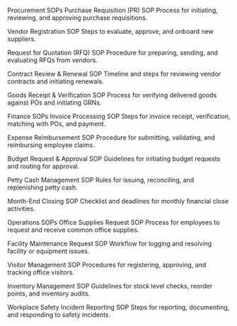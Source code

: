 Procurement SOPs
Purchase Requisition (PR) SOP
Process for initiating, reviewing, and approving purchase requisitions.

Vendor Registration SOP
Steps to evaluate, approve, and onboard new suppliers.

Request for Quotation (RFQ) SOP
Procedure for preparing, sending, and evaluating RFQs from vendors.

Contract Review & Renewal SOP
Timeline and steps for reviewing vendor contracts and initiating renewals.

Goods Receipt & Verification SOP
Process for verifying delivered goods against POs and initiating GRNs.

Finance SOPs
Invoice Processing SOP
Steps for invoice receipt, verification, matching with POs, and payment.

Expense Reimbursement SOP
Procedure for submitting, validating, and reimbursing employee claims.

Budget Request & Approval SOP
Guidelines for initiating budget requests and routing for approval.

Petty Cash Management SOP
Rules for issuing, reconciling, and replenishing petty cash.

Month-End Closing SOP
Checklist and deadlines for monthly financial close activities.

Operations SOPs
Office Supplies Request SOP
Process for employees to request and receive common office supplies.

Facility Maintenance Request SOP
Workflow for logging and resolving facility or equipment issues.

Visitor Management SOP
Procedures for registering, approving, and tracking office visitors.

Inventory Management SOP
Guidelines for stock level checks, reorder points, and inventory audits.

Workplace Safety Incident Reporting SOP
Steps for reporting, documenting, and responding to safety incidents.